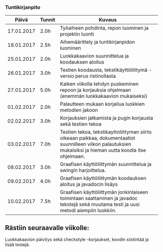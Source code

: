 ### Tuntikirjanpito
Päivä | Tunnit | Kuvaus
--------------- | ----- | ------
17.01.2017 | 2.0h | Työaiheen pohdinta, repon luominen ja projektin luonti
18.01.2017 | 2.5h | Aihemäärittely ja tuntikirjanpidon luominen
25.01.2017 | 2.0h | Luokkakaavion suunnittelua ja koodauksen aloitus
26.01.2017 | 3.0h | Testien koodausta, tekstikäyttöliittymä -versio perus ristinollasta
27.01.2017 | 5.0h | Kaiken viikolla tehdyn puskeminen repoon ja korjauksia ohjelmaan (enemmän luokkakaavion mukaiseksi)
01.02.2017 | 2.0h | Palautteen mukaan korjailua luokkien metodien jakoon
02.02.2017 | 3.0h | Korjauksien jatkamista ja pugin korjausta sekä testien tekoa
03.02.2017 | 7.0h | Testien tekoa, tekstikayttoliittyman siirto oikeaan paikkaa, dokumentaatiot suunnilleen viikon palautuksien mukaisiksi ja hieman uutta koodia itse ohjelmaan.
08.02.2017 | 3.0h | Graafisen käyttöliittymän suunnittelua ja swingin harjoittelua.
09.02.2017 | 4.0h | Graafisen käyttöliittymän koodauksen aloitus ja javadocin lisäys
10.02.2017 | 7.5h | Graafisen käyttöliittymän jonkinlaiseen toimintaan saattaminen ja javadoc tekstejä sekä muutama testi ja uusi metodi aiempiin luokkiin. 


## Rästiin seuraavalle viikolle:
Luokkakaavion päivitys sekä checkstyle -korjaukset, koodin siistintää ja lisää testejä.
